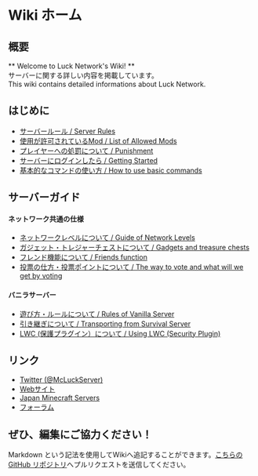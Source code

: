 # Wiki ホーム

## 概要
  ** Welcome to Luck Network's Wiki! **   
	サーバーに関する詳しい内容を掲載しています。   
	This wiki contains detailed informations about Luck Network.   

## はじめに
  * [サーバールール / Server Rules](rules.md)
  * [使用が許可されているMod / List of Allowed Mods](mods.md)
  * [プレイヤーへの処罰について / Punishment](punish.md)
  * [サーバーにログインしたら / Getting Started](getting.md)
  * [基本的なコマンドの使い方 / How to use basic commands](basic_cmds.md)

## サーバーガイド
#### ネットワーク共通の仕様
  * [ネットワークレベルについて / Guide of Network Levels](nlv.md)
  * [ガジェット・トレジャーチェストについて / Gadgets and treasure chests](gadgets.md)
  * [フレンド機能について / Friends function](friends.md)
  * [投票の仕方・投票ポイントについて / The way to vote and what will we get by voting](vote.md)

#### バニラサーバー
  * [遊び方・ルールについて / Rules of Vanilla Server](vanilla_rules.md)
  * [引き継ぎについて / Transporting from Survival Server](vanilla_trans.md)
  * [LWC (保護プラグイン）について / Using LWC (Security Plugin)](lwc.md)

## リンク
  * [Twitter (@McLuckServer)](https://twitter.com/McLuckServer)
  * [Webサイト](https://lucknetwork.jp)
  * [Japan Minecraft Servers](https://minecraft.jp/servers/lucknetwork.jp)
  * [フォーラム](https://forum.lucknetwork.jp/)

## ぜひ、編集にご協力ください！
Markdown という記法を使用してWikiへ追記することができます。[こちらの GitHub リポジトリ](https://github.com/lucknet/luckwiki)へプルリクエストを送信してください。
